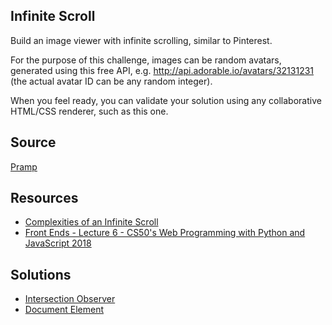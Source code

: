 ## Infinite Scroll

Build an image viewer with infinite scrolling, similar to Pinterest.

For the purpose of this challenge, images can be random avatars, generated using this free API, e.g. http://api.adorable.io/avatars/32131231 (the actual avatar ID can be any random integer).

When you feel ready, you can validate your solution using any collaborative HTML/CSS renderer, such as this one.

## Source

[Pramp](https://www.pramp.com/)

## Resources

- [Complexities of an Infinite Scroll](https://developers.google.com/web/updates/2016/07/infinite-scroller)
- [Front Ends - Lecture 6 - CS50's Web Programming with Python and JavaScript 2018](https://youtu.be/ZRV7JCXAFTs?t=1577)

## Solutions

- [Intersection Observer](intersection-observer)
- [Document Element](document-element)